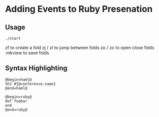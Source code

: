 # Adding Events to Ruby Presenation

## Usage

```
./start
```

zf to create a fold
zj / zl to jump between folds
zo / zc to open close folds
:mkview to save folds

## Syntax Highlighting

```
@begin=haml@
%h2 #{@conference.name}
@end=haml@

@begin=ruby@
def foobar
end
@end=ruby@
```
